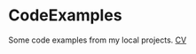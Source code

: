 # CodeExamples
Some code examples from my local projects.
[CV](https://drive.google.com/file/d/15BBdjIOZnfE7qznKBpJ07LFvo7MGcjg8/view?pli=1)
